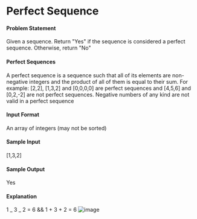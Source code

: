 # Perfect Sequence

#### Problem Statement

Given a sequence. Return "Yes" if the sequence is considered a perfect sequence. Otherwise, return "No"

#### Perfect Sequences

A perfect sequence is a sequence such that all of its elements are non-negative integers and the product of all of them is equal to their sum.
For example: [2,2], [1,3,2] and [0,0,0,0] are perfect sequences and [4,5,6] and [0,2,-2] are not perfect sequences. Negative numbers of any kind are not valid in
a perfect sequence

#### Input Format

An array of integers (may not be sorted)

#### Sample Input

[1,3,2]

#### Sample Output

Yes

#### Explanation

1 _ 3 _ 2 = 6 && 1 + 3 + 2 = 6
![image](https://raw.githubusercontent.com/al1s/401-prework-assignments/addPerfectSeq/PerfectSeq/screenshot_sumofrows.gif)
